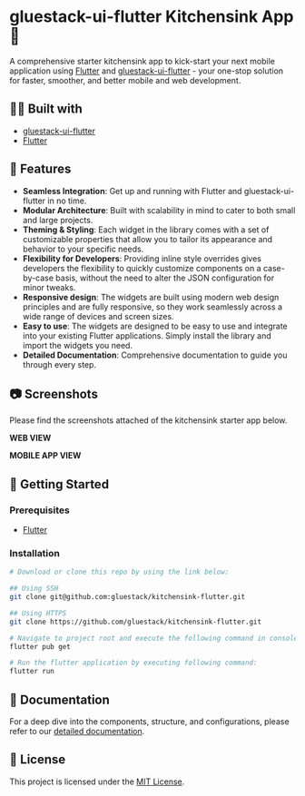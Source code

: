 # gluestack-ui-flutter Kitchensink App 🚀

A comprehensive starter kitchensink app to kick-start your next mobile application using [Flutter](https://flutter.dev/) and [gluestack-ui-flutter](https://pub.dev/packages/gluestack_ui) - your one-stop solution for faster, smoother, and better mobile and web development.

## 👩‍💻 Built with

- [gluestack-ui-flutter](https://pub.dev/packages/gluestack_ui)
- [Flutter](https://flutter.dev/)

## 🌟 Features

- **Seamless Integration**: Get up and running with Flutter and gluestack-ui-flutter in no time.
- **Modular Architecture**: Built with scalability in mind to cater to both small and large projects.
- **Theming & Styling**: Each widget in the library comes with a set of customizable properties that allow you to tailor its appearance and behavior to your specific needs.
- **Flexibility for Developers**: Providing inline style overrides gives developers the flexibility to quickly customize components on a case-by-case basis, without the need to alter the JSON configuration for minor tweaks.
- **Responsive design**: The widgets are built using modern web design principles and are fully responsive, so they work seamlessly across a wide range of devices and screen sizes.
- **Easy to use**: The widgets are designed to be easy to use and integrate into your existing Flutter applications. Simply install the library and import the widgets you need.
- **Detailed Documentation**: Comprehensive documentation to guide you through every step.

## 📷 Screenshots

Please find the screenshots attached of the kitchensink starter app below.

**WEB VIEW**

**MOBILE APP VIEW**

## 🚀 Getting Started

### Prerequisites

- [Flutter](https://flutter.dev/)

### Installation

```bash
# Download or clone this repo by using the link below:

## Using SSH
git clone git@github.com:gluestack/kitchensink-flutter.git

## Using HTTPS
git clone https://github.com/gluestack/kitchensink-flutter.git

# Navigate to project root and execute the following command in console to get the required dependencies:
flutter pub get

# Run the flutter application by executing following command:
flutter run
```

## 📖 Documentation

For a deep dive into the components, structure, and configurations, please refer to our [detailed documentation](https://ui.gluestack.io/docs/getting-started/installation).

## 📄 License

This project is licensed under the [MIT License](https://opensource.org/license/mit/).
